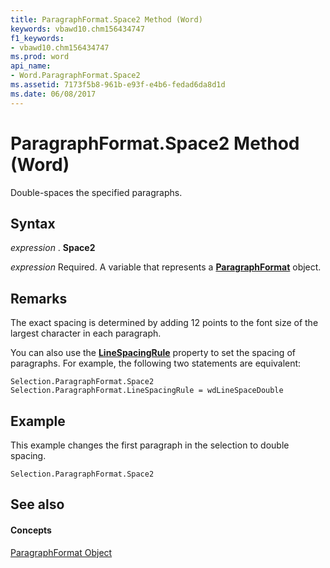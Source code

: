 ```yaml
---
title: ParagraphFormat.Space2 Method (Word)
keywords: vbawd10.chm156434747
f1_keywords:
- vbawd10.chm156434747
ms.prod: word
api_name:
- Word.ParagraphFormat.Space2
ms.assetid: 7173f5b8-961b-e93f-e4b6-fedad6da8d1d
ms.date: 06/08/2017
---
```



# ParagraphFormat.Space2 Method (Word)

Double-spaces the specified paragraphs.


## Syntax

 _expression_ . **Space2**

 _expression_ Required. A variable that represents a **[ParagraphFormat](paragraphformat-object-word.md)** object.


## Remarks

The exact spacing is determined by adding 12 points to the font size of the largest character in each paragraph.

You can also use the **[LineSpacingRule](paragraphformat-linespacingrule-property-word.md)** property to set the spacing of paragraphs. For example, the following two statements are equivalent:




```
Selection.ParagraphFormat.Space2 
Selection.ParagraphFormat.LineSpacingRule = wdLineSpaceDouble
```


## Example

This example changes the first paragraph in the selection to double spacing.


```
Selection.ParagraphFormat.Space2
```


## See also


#### Concepts


[ParagraphFormat Object](paragraphformat-object-word.md)

